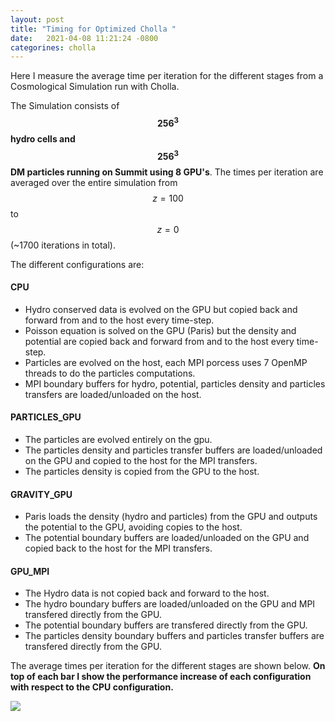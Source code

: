 ```yaml
---
layout: post
title: "Timing for Optimized Cholla "
date:   2021-04-08 11:21:24 -0800
categorines: cholla
---
```


Here I measure the average time per iteration for the different stages from a Cosmological Simulation run with Cholla.

The Simulation consists of **$$256^3$$ hydro cells and $$256^3$$ DM particles running on Summit using 8 GPU's**. The times per iteration are averaged over the entire simulation from $$z=100$$ to $$z=0$$ (~1700 iterations in total).  



The different configurations are:



#### CPU
- Hydro conserved data is evolved on the GPU but copied back and forward from and to the host every time-step.
- Poisson equation is solved on the GPU (Paris) but the density and potential are copied back and forward from and to the host every time-step.
- Particles are evolved on the host, each MPI porcess uses 7 OpenMP threads to do the particles computations.
- MPI boundary buffers for hydro, potential, particles density and particles transfers are loaded/unloaded on the host.


#### PARTICLES_GPU
- The particles are evolved entirely on the gpu.
- The particles density and particles transfer buffers are loaded/unloaded on the GPU and copied to the host for the MPI transfers.
- The particles density is copied from the GPU to the host.


#### GRAVITY_GPU
- Paris loads the density (hydro and particles) from the GPU and outputs the potential to the GPU, avoiding copies to the host.
- The potential boundary buffers are loaded/unloaded on the GPU and copied back to the host for the MPI transfers.  
 
#### GPU_MPI
- The Hydro data is not copied back and forward to the host.
- The hydro boundary buffers are loaded/unloaded on the GPU and MPI transfered directly from the GPU.
- The potential boundary buffers are transfered directly from the GPU.
- The particles density boundary buffers and particles transfer buffers are transfered directly from the GPU. 
 

The average times per iteration for the different stages are shown below. **On top of each bar I show the performance increase of each configuration with respect to the CPU configuration.**

<img src="{{ site.url }}assets/images/cholla_cosmo_timing.png">

